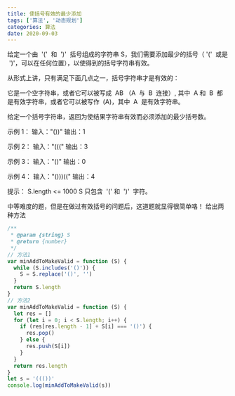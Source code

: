 ```yaml
---
title: 使括号有效的最少添加
tags: ['算法', '动态规划']
categories: 算法
date: 2020-09-03
---
```


给定一个由  '('  和  ')'  括号组成的字符串 S，我们需要添加最少的括号（ '('  或是  ')'，可以在任何位置），以使得到的括号字符串有效。

从形式上讲，只有满足下面几点之一，括号字符串才是有效的：

它是一个空字符串，或者它可以被写成  AB （A  与  B  连接）, 其中  A 和  B  都是有效字符串，或者它可以被写作  (A)，其中  A  是有效字符串。

给定一个括号字符串，返回为使结果字符串有效而必须添加的最少括号数。

<!--more-->

示例 1：
输入："())"
输出：1

示例 2：
输入："((("
输出：3

示例 3：
输入："()"
输出：0

示例 4：
输入："()))(("
输出：4

提示：
S.length <= 1000
S 只包含  '(' 和  ')'  字符。

中等难度的题，但是在做过有效括号的问题后，这道题就显得很简单咯！
给出两种方法

```javascript
/**
 * @param {string} S
 * @return {number}
 */
// 方法1
var minAddToMakeValid = function (S) {
  while (S.includes('()')) {
    S = S.replace('()', '')
  }
  return S.length
}
// 方法2
var minAddToMakeValid = function (S) {
  let res = []
  for (let i = 0; i < S.length; i++) {
    if (res[res.length - 1] + S[i] === '()') {
      res.pop()
    } else {
      res.push(S[i])
    }
  }
  return res.length
}
let s = '((())'
console.log(minAddToMakeValid(s))
```
